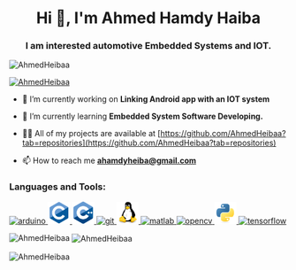 <h1 align="center">Hi 👋, I'm Ahmed Hamdy Haiba</h1>
<h3 align="center">I am interested automotive Embedded Systems and IOT.</h3>

<p align="left"> <img src="https://komarev.com/ghpvc/?username=AhmedHeibaa&label=Profile%20views&color=0e75b6&style=flat" alt="AhmedHeibaa" /> </p>

<p align="left"> <a href="https://github.com/ryo-ma/github-profile-trophy"><img src="https://github-profile-trophy.vercel.app/?username=AhmedHeibaa" alt="AhmedHeibaa" /></a> </p>

- 🔭 I’m currently working on **Linking Android app with an IOT system**

- 🌱 I’m currently learning **Embedded System Software Developing.**

- 👨‍💻 All of my projects are available at [https://github.com/AhmedHeibaa?tab=repositories](https://github.com/AhmedHeibaa?tab=repositories)

- 📫 How to reach me **ahamdyheiba@gmail.com**


<h3 align="left">Languages and Tools:</h3>
<p align="left"> <a href="https://www.arduino.cc/" target="_blank" rel="noreferrer"> <img src="https://cdn.worldvectorlogo.com/logos/arduino-1.svg" alt="arduino" width="40" height="40"/> </a> <a href="https://www.cprogramming.com/" target="_blank" rel="noreferrer"> <img src="https://raw.githubusercontent.com/devicons/devicon/master/icons/c/c-original.svg" alt="c" width="40" height="40"/> </a> <a href="https://www.w3schools.com/cpp/" target="_blank" rel="noreferrer"> <img src="https://raw.githubusercontent.com/devicons/devicon/master/icons/cplusplus/cplusplus-original.svg" alt="cplusplus" width="40" height="40"/> </a> <a href="https://git-scm.com/" target="_blank" rel="noreferrer"> <img src="https://www.vectorlogo.zone/logos/git-scm/git-scm-icon.svg" alt="git" width="40" height="40"/> </a> <a href="https://www.linux.org/" target="_blank" rel="noreferrer"> <img src="https://raw.githubusercontent.com/devicons/devicon/master/icons/linux/linux-original.svg" alt="linux" width="40" height="40"/> </a> <a href="https://www.mathworks.com/" target="_blank" rel="noreferrer"> <img src="https://upload.wikimedia.org/wikipedia/commons/2/21/Matlab_Logo.png" alt="matlab" width="40" height="40"/> </a> <a href="https://opencv.org/" target="_blank" rel="noreferrer"> <img src="https://www.vectorlogo.zone/logos/opencv/opencv-icon.svg" alt="opencv" width="40" height="40"/> </a> <a href="https://www.python.org" target="_blank" rel="noreferrer"> <img src="https://raw.githubusercontent.com/devicons/devicon/master/icons/python/python-original.svg" alt="python" width="40" height="40"/> </a> <a href="https://www.tensorflow.org" target="_blank" rel="noreferrer"> <img src="https://www.vectorlogo.zone/logos/tensorflow/tensorflow-icon.svg" alt="tensorflow" width="40" height="40"/> </a> </p>


<p><img align="left" src="https://github-readme-stats.vercel.app/api/top-langs?username=AhmedHeibaa&show_icons=true&locale=en&layout=compact" alt="AhmedHeibaa" /></p>

<p>&nbsp;<img align="center" src="https://github-readme-stats.vercel.app/api?username=mohamedashraf-eng&show_icons=true&locale=en" alt="AhmedHeibaa" /></p>

<p><img align="center" src="https://github-readme-streak-stats.herokuapp.com/?user=AhmedHeibaa&" alt="AhmedHeibaa" /></p>
